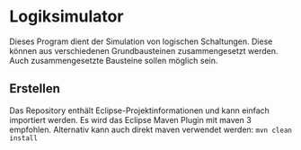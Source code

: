 Logiksimulator
==============

Dieses Program dient der Simulation von logischen Schaltungen. Diese können aus verschiedenen Grundbausteinen 
zusammengesetzt werden. Auch zusammengesetzte Bausteine sollen möglich sein.


Erstellen
---------

Das Repository enthält Eclipse-Projektinformationen und kann einfach importiert werden. Es wird das Eclipse Maven Plugin mit maven 3 empfohlen.
Alternativ kann auch direkt maven verwendet werden: `mvn clean install`